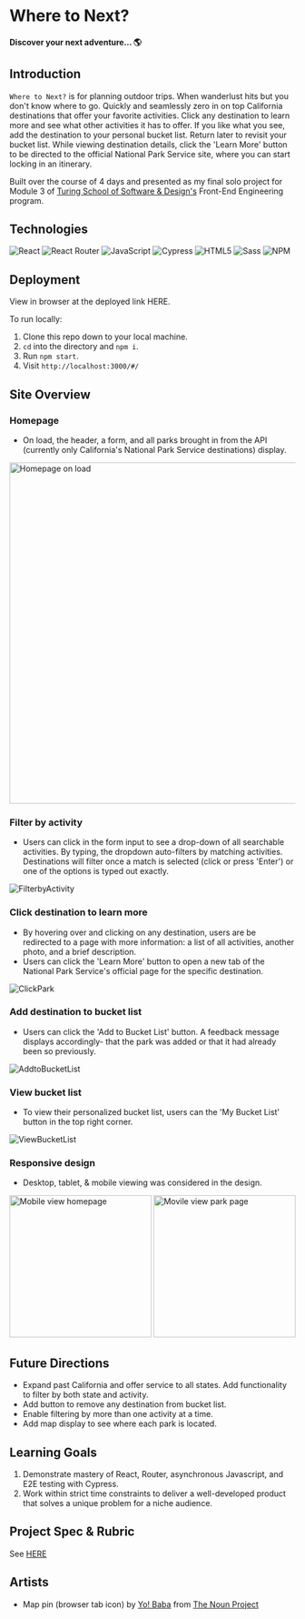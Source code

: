 # Where to Next?

#### Discover your next adventure... 🌎

## Introduction
`Where to Next?` is for planning outdoor trips. When wanderlust hits but you don't know where to go. Quickly and seamlessly zero in on top California destinations that offer your favorite activities. Click any destination to learn more and see what other activities it has to offer. If you like what you see, add the destination to your personal bucket list. Return later to revisit your bucket list. While viewing destination details, click the 'Learn More' button to be directed to the official National Park Service site, where you can start locking in an itinerary.

Built over the course of 4 days and presented as my final solo project for Module 3 of [Turing School of Software & Design's](https://turing.edu/) Front-End Engineering program.

## Technologies
![React](https://img.shields.io/badge/react-%2320232a.svg?style=for-the-badge&logo=react&logoColor=%2361DAFB)
![React Router](https://img.shields.io/badge/-React%20Router-211f20?logo=react-router&logoColor=61DAFB&style=for-the-badge)
![JavaScript](https://img.shields.io/badge/javascript-%23323330.svg?style=for-the-badge&logo=javascript&logoColor=%23F7DF1E)
![Cypress](https://img.shields.io/badge/-cypress-black?logo=cypress&logoColor=white&style=for-the-badge)
![HTML5](https://img.shields.io/badge/HTML5-E34F26?style=for-the-badge&logo=html5&logoColor=white)
![Sass](https://img.shields.io/badge/Sass-CC6699?style=for-the-badge&logo=sass&logoColor=white)
![NPM](https://img.shields.io/badge/NPM-%23000000.svg?style=for-the-badge&logo=npm&logoColor=white)

## Deployment
View in browser at the deployed link HERE.

To run locally:
1. Clone this repo down to your local machine.
2. `cd` into the directory and `npm i`.
3. Run `npm start`.
4. Visit `http://localhost:3000/#/`

## Site Overview
### Homepage
- On load, the header, a form, and all parks brought in from the API (currently only California's National Park Service destinations) display.

<img width="600" alt="Homepage on load" src="https://user-images.githubusercontent.com/49960644/150023730-28c705bf-1a23-4297-a93a-3085607137f3.png">

### Filter by activity
- Users can click in the form input to see a drop-down of all searchable activities. By typing, the dropdown auto-filters by matching activities. Destinations will filter once a match is selected (click or press 'Enter') or one of the options is typed out exactly.

![FilterbyActivity](https://user-images.githubusercontent.com/49960644/150024456-cfc9d931-875b-4aae-a763-37906045a7a5.gif)

### Click destination to learn more
- By hovering over and clicking on any destination, users are be redirected to a page with more information: a list of all activities, another photo, and a brief description.
- Users can click the 'Learn More' button to open a new tab of the National Park Service's official page for the specific destination.

![ClickPark](https://user-images.githubusercontent.com/49960644/150026928-d2e183e2-ea10-4d18-95dd-b3e70ac5f571.gif)

### Add destination to bucket list
- Users can click the 'Add to Bucket List' button. A feedback message displays accordingly- that the park was added or that it had already been so previously.

![AddtoBucketList](https://user-images.githubusercontent.com/49960644/150025302-4935b0eb-ede9-4a64-bdee-b3474981075f.gif)

### View bucket list
- To view their personalized bucket list, users can the 'My Bucket List' button in the top right corner.  
  
![ViewBucketList](https://user-images.githubusercontent.com/49960644/150025738-16359f0e-96db-4b0c-aaa4-3605b045fa83.gif)

### Responsive design
- Desktop, tablet, & mobile viewing was considered in the design.

<img width="250" alt="Mobile view homepage" src="https://user-images.githubusercontent.com/49960644/150026304-b169afe4-3b1e-46fa-a9d9-586fe2a60b00.png">
<img width="250" alt="Movile view park page" src="https://user-images.githubusercontent.com/49960644/150025956-69c83cf3-a471-4106-8567-b13198ebde15.gif">

## Future Directions
- Expand past California and offer service to all states. Add functionality to filter by both state and activity.
- Add button to remove any destination from bucket list.
- Enable filtering by more than one activity at a time.
- Add map display to see where each park is located.

## Learning Goals
1. Demonstrate mastery of React, Router, asynchronous Javascript, and E2E testing with Cypress.
2. Work within strict time constraints to deliver a well-developed product that solves a unique problem for a niche audience. 

## Project Spec & Rubric
See [HERE](https://frontend.turing.edu/projects/module-3/showcase.html)

## Artists
- Map pin (browser tab icon) by [Yo! Baba](https://thenounproject.com/vectormarket01/) from [The Noun Project](https://thenounproject.com/)
